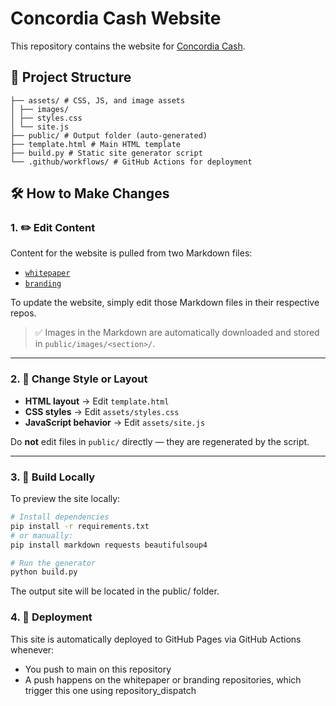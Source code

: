 # Concordia Cash Website

This repository contains the website for [Concordia Cash](https://concordia.cash/).

## 📁 Project Structure

```
├── assets/ # CSS, JS, and image assets
│ ├── images/
│ ├── styles.css
│ └── site.js
├── public/ # Output folder (auto-generated)
├── template.html # Main HTML template
├── build.py # Static site generator script
└── .github/workflows/ # GitHub Actions for deployment
```

## 🛠️ How to Make Changes

### 1. ✏️ Edit Content

Content for the website is pulled from two Markdown files:

- [`whitepaper`](https://github.com/concordia-cash/whitepaper/blob/main/README.md)
- [`branding`](https://github.com/concordia-cash/branding/blob/main/README.md)

To update the website, simply edit those Markdown files in their respective repos.

> ✅ Images in the Markdown are automatically downloaded and stored in `public/images/<section>/`.

---

### 2. 🎨 Change Style or Layout

- **HTML layout** → Edit `template.html`
- **CSS styles** → Edit `assets/styles.css`
- **JavaScript behavior** → Edit `assets/site.js`

Do **not** edit files in `public/` directly — they are regenerated by the script.

---

### 3. 🧪 Build Locally

To preview the site locally:

```bash
# Install dependencies
pip install -r requirements.txt
# or manually:
pip install markdown requests beautifulsoup4

# Run the generator
python build.py
```

The output site will be located in the public/ folder.

### 4. 🚀 Deployment

This site is automatically deployed to GitHub Pages via GitHub Actions whenever:

- You push to main on this repository
- A push happens on the whitepaper or branding repositories, which trigger this one using repository_dispatch
